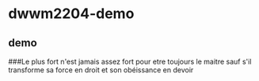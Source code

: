 # dwwm2204-demo

## demo
###Le plus fort n'est jamais assez fort pour etre toujours le maitre sauf s'il transforme sa force en droit et son obéissance en devoir